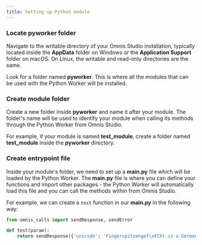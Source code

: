```yaml
---
title: Setting up Python module
---
```


### Locate pyworker folder

Navigate to the writable directory of your Omnis Studio installation, typically located inside the **AppData** folder on Windows or the **Application Support** folder on macOS. On Linux, the writable and read-only directories are the same.

Look for a folder named **pyworker**. This is where all the modules that can be used with the Python Worker will be installed.

### Create module folder

Create a new folder inside **pyworker** and name it after your module. The folder's name will be used to identify your module when calling its methods through the Python Worker from Omnis Studio.

For example, if your module is named **test_module**, create a folder named **test_module** inside the **pyworker** directory.

### Create entrypoint file

Inside your module's folder, we need to set up a **main.py** file which will be loaded by the Python Worker. The **main.py** file is where you can define your functions and import other packages - the Python Worker will automatically load this file and you can call the methods within from Omnis Studio.

For example, we can create a `test` function in our **main.py** in the following way:

```python title="main.py"
from omnis_calls import sendResponse, sendError

def test(param):
    return sendResponse({'unicode': 'Fingerspitzengef\xFChl is a German term.\nIt\u2019s pronounced as follows: [\u02C8f\u026A\u014B\u0250\u02CC\u0283p\u026Ats\u0259n\u0261\u0259\u02CCfy\u02D0l]'})

```